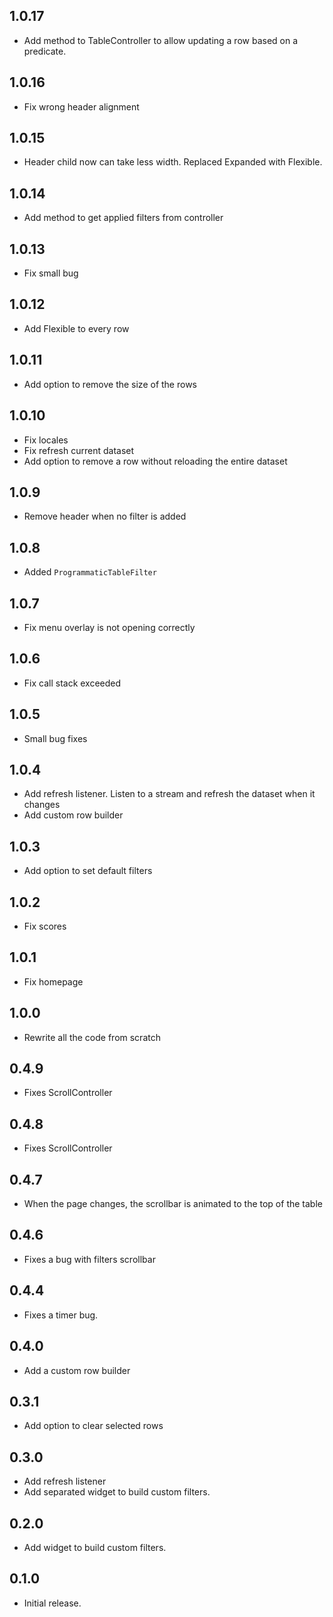 ## 1.0.17
* Add method to TableController to allow updating a row based on a predicate.

## 1.0.16
* Fix wrong header alignment

## 1.0.15
* Header child now can take less width. Replaced Expanded with Flexible.

## 1.0.14
* Add method to get applied filters from controller

## 1.0.13
* Fix small bug

## 1.0.12
* Add Flexible to every row

## 1.0.11
* Add option to remove the size of the rows

## 1.0.10
* Fix locales
* Fix refresh current dataset
* Add option to remove a row without reloading the entire dataset


## 1.0.9
* Remove header when no filter is added

## 1.0.8
* Added `ProgrammaticTableFilter`

## 1.0.7
* Fix menu overlay is not opening correctly

## 1.0.6
* Fix call stack exceeded

## 1.0.5
* Small bug fixes

## 1.0.4
* Add refresh listener. Listen to a stream and refresh the dataset when it changes
* Add custom row builder

## 1.0.3
* Add option to set default filters

## 1.0.2
* Fix scores

## 1.0.1
* Fix homepage

## 1.0.0
* Rewrite all the code from scratch

## 0.4.9

* Fixes ScrollController

## 0.4.8

* Fixes ScrollController

## 0.4.7

* When the page changes, the scrollbar is animated to the top of the table


## 0.4.6

* Fixes a bug with filters scrollbar

## 0.4.4

* Fixes a timer bug.

## 0.4.0

* Add a custom row builder

## 0.3.1

* Add option to clear selected rows

## 0.3.0

* Add refresh listener
* Add separated widget to build custom filters.

## 0.2.0

* Add widget to build custom filters.

## 0.1.0

* Initial release.
